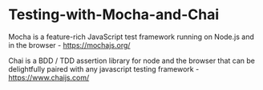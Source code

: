 # Testing-with-Mocha-and-Chai
Mocha is a feature-rich JavaScript test framework running on Node.js and in the browser - https://mochajs.org/
 
Chai is a BDD / TDD assertion library for node and the browser that can be delightfully paired with any javascript testing framework - https://www.chaijs.com/
